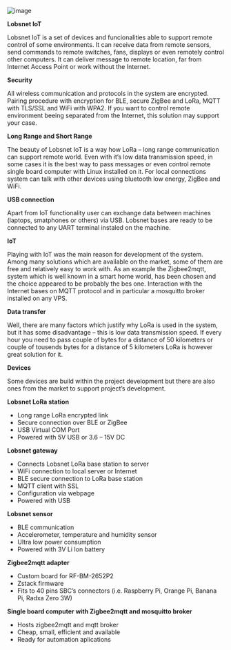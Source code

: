 ![image](https://github.com/user-attachments/assets/587d87a7-f1d8-4d0f-8e17-7bcaac384c6b)


**Lobsnet IoT**

Lobsnet IoT is a set of devices and funcionalities able to support remote control of some environments. It can receive data from remote sensors, send commands to remote switches, fans, displays or even remotely control other computers. It can deliver message to remote location, far from Internet Access Point or work without the Internet.

**Security**

All wireless communication and protocols in the system are encrypted. Pairing procedure with encryption for BLE, secure ZigBee and LoRa, MQTT with TLS/SSL and WiFi with WPA2. If you want to control remote environment beeing separated from the Internet, this solution may support your case.

**Long Range and Short Range**

The beauty of Lobsnet IoT is a way how LoRa – long range communication can support remote world. Even with it’s low data transmission speed, in some cases it is the best way to pass messages or even control remote single board computer with Linux installed on it. For local connections system can talk with other devices using bluetooth low energy, ZigBee and WiFi.

**USB connection**

Apart from IoT functionality user can exchange data between machines (laptops, smatphones or others) via USB. Lobsnet bases are ready to be connected to any UART terminal instaled on the machine.

**IoT**

Playing with IoT was the main reason for development of the system. Among many solutions which are available on the market, some of them are free and relatively easy to work with. As an example the Zigbee2mqtt, system which is well known in a smart home world, has been chosen and the choice appeared to be probably the bes one. Interaction with the Internet bases on MQTT protocol and in particular a mosquitto broker installed on any VPS.

**Data transfer**

Well, there are many factors which justify why LoRa is used in the system, but it has some disadvantage – this is low data transmission speed. If every hour you need to pass couple of bytes for a distance of 50 kilometers or couple of tousends bytes for a distance of 5 kilometers LoRa is however great solution for it.


**Devices**

Some devices are build within the project development but there are also ones from the market to support project’s development.

**Lobsnet LoRa station**

- Long range LoRa encrypted link
- Secure connection over BLE or ZigBee
- USB Virtual COM Port
- Powered with 5V USB or 3.6 – 15V DC

**Lobsnet gateway**

- Connects Lobsnet LoRa base station to server
- WiFi connection to local server or Internet
- BLE secure connection to LoRa base station
- MQTT client with SSL
- Configuration via webpage
- Powered with USB

**Lobsnet sensor**

- BLE communication
- Accelerometer, temperature and humidity sensor
- Ultra low power consumption
- Powered with 3V Li Ion battery

**Zigbee2mqtt adapter**

- Custom board for RF-BM-2652P2
- Zstack firmware
- Fits to 40 pins SBC’s connectors (i.e. Raspberry Pi, Orange Pi, Banana Pi, Radxa Zero 3W)

**Single board computer with Zigbee2mqtt and mosquitto broker**

- Hosts zigbee2mqtt and mqtt broker
- Cheap, small, efficient and available
- Ready for automation aplications
